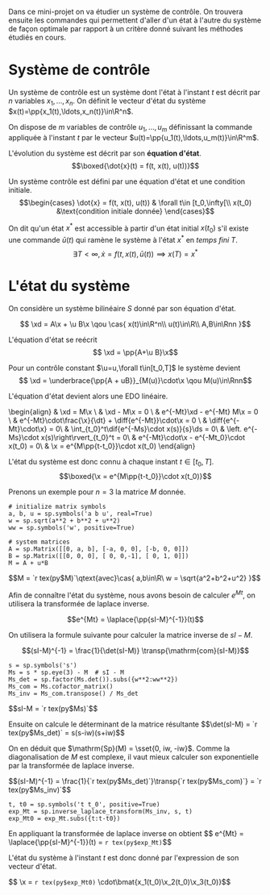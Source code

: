Dans ce mini-projet on va étudier un système de contrôle.
On trouvera ensuite les commandes qui permettent d'aller
d'un état à l'autre du système de façon optimale
par rapport à un critère donné suivant les méthodes
étudiés en cours.

# Système de contrôle

Un système de contrôle est un système dont l'état à l'instant $t$
est décrit par $n$ variables $x_1,\ldots,x_n$. On définit le vecteur d'état
du système $x(t)=\pp{x_1(t),\ldots,x_n(t)}\in\R^n$.

On dispose de $m$ variables de contrôle $u_1,\ldots,u_m$ définissant la commande
appliquée à l'instant $t$ par le vecteur $u(t)=\pp{u_1(t),\ldots,u_m(t)}\in\R^m$.

L'évolution du système est décrit par son **équation d'état**.
$$\boxed{\dot{x}(t) = f(t, x(t), u(t))}$$

Un système contrôle est défini par une équation d'état et une condition initiale.
$$\begin{cases}
\dot{x} = f(t, x(t), u(t)) & \forall t\in [t_0,\infty[\\
x(t_0) &\text{condition initiale donnée}
\end{cases}$$

On dit qu'un état $x^*$ est accessible à partir d'un état initial $x(t_0)$
s'il existe une commande $\bar u(t)$ qui ramène le système à l'état
$x^*$ en *temps fini* $T$.
$$ \exists T<\infty, \dot x = f(t,x(t),\bar u(t)) \implies x(T)=x^*$$

# L'état du système

On considère un système bilinéaire $S$ donné par son
équation d'état.

$$ \xd = A\x + \u B\x \qou
\cas{
    x(t)\in\R^n\\
    u(t)\in\R\\
    A,B\in\Rnn
}$$

L'équation d'état se reécrit
$$ \xd = \pp{A+\u B}\x$$

Pour un contrôle constant $\u=u,\forall t\in[t_0,T]$ le système devient
$$ \xd = \underbrace{\pp{A + uB}}_{M(u)}\cdot\x \qou M(u)\in\Rnn$$

L'équation d'état devient alors une EDO linéaire.

\begin{align}
&    \xd = M\x \\
&    \xd - M\x = 0 \\
&    e^{-Mt}\xd - e^{-Mt} M\x = 0 \\
&    e^{-Mt}\cdot\frac{\x}{\dt} + \diff{e^{-Mt}}\cdot\x = 0 \\
&    \diff{e^{-Mt}\cdot\x} = 0\\
&    \int_{t_0}^t\dif{e^{-Ms}\cdot x(s)}{s}\ds = 0\\
&    \left. e^{-Ms}\cdot x(s)\right\rvert_{t_0}^t = 0\\
&    e^{-Mt}\cdot\x - e^{-Mt_0}\cdot x(t_0) = 0\\
&    \x = e^{M\pp{t-t_0}}\cdot x(t_0)
\end{align}

L'état du système est donc connu à chaque instant $t\in[t_0,T]$.
$$\boxed{\x = e^{M\pp{t-t_0}}\cdot x(t_0)}$$

Prenons un exemple pour $n=3$ la matrice $M$ donnée.

```{python initialize}
# initialize matrix symbols 
a, b, u = sp.symbols('a b u', real=True)
w = sp.sqrt(a**2 + b**2 + u**2)
ww = sp.symbols('w', positive=True)

# system matrices
A = sp.Matrix([[0, a, b], [-a, 0, 0], [-b, 0, 0]])
B = sp.Matrix([[0, 0, 0], [ 0, 0,-1], [ 0, 1, 0]])
M = A + u*B
```

$$M = `r tex(py$M)`\qtext{avec}\cas{
    a,b\in\R\\
    w = \sqrt{a^2+b^2+u^2}
}$$

Afin de connaître l'état du système, nous avons besoin
de calculer $e^{Mt}$, on utilisera la transformée
de laplace inverse.

$$e^{Mt} = \laplace{\pp{sI-M}^{-1}}(t)$$

On utilisera la formule suivante pour calculer
la matrice inverse de $sI-M$.

$$(sI-M)^{-1} = \frac{1}{\det(sI-M)}
    \transp{\mathrm{com}(sI-M)}$$

```{python inverse}
s = sp.symbols('s') 
Ms = s * sp.eye(3) - M  # sI - M
Ms_det = sp.factor(Ms.det()).subs({w**2:ww**2})
Ms_com = Ms.cofactor_matrix()
Ms_inv = Ms_com.transpose() / Ms_det
```

$$sI-M = `r tex(py$Ms)`$$

Ensuite on calcule le déterminant de la matrice résultante
$$\det(sI-M) = `r tex(py$Ms_det)` = s(s-iw)(s+iw)$$

On en déduit que $\mathrm{Sp}(M) = \sset{0, iw, -iw}$.
Comme la diagonalisation de $M$ est complexe, il vaut mieux
calculer son exponentielle par la transformée de laplace inverse.

$$(sI-M)^{-1} = \frac{1}{`r tex(py$Ms_det)`}\transp{`r tex(py$Ms_com)`}
= `r tex(py$Ms_inv)`$$

```{python laplace_inverse}
t, t0 = sp.symbols('t t_0', positive=True)
exp_Mt = sp.inverse_laplace_transform(Ms_inv, s, t)
exp_Mt0 = exp_Mt.subs({t:t-t0})
```

En appliquant la transformée de laplace inverse on obtient
$$ e^{Mt} = \laplace{\pp{sI-M}^{-1}}(t) = `r tex(py$exp_Mt)`$$

L'état du système à l'instant $t$ est donc donné par l'expression
de son vecteur d'état.

$$ \x = `r tex(py$exp_Mt0)` \cdot\bmat{x_1(t_0)\\x_2(t_0)\\x_3(t_0)}$$
